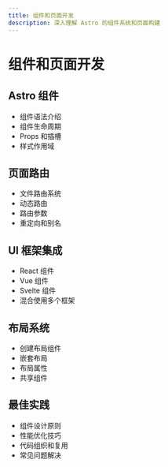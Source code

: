 ```yaml
---
title: 组件和页面开发
description: 深入理解 Astro 的组件系统和页面构建
---
```


# 组件和页面开发

## Astro 组件
- 组件语法介绍
- 组件生命周期
- Props 和插槽
- 样式作用域

## 页面路由
- 文件路由系统
- 动态路由
- 路由参数
- 重定向和别名

## UI 框架集成
- React 组件
- Vue 组件
- Svelte 组件
- 混合使用多个框架

## 布局系统
- 创建布局组件
- 嵌套布局
- 布局属性
- 共享组件

## 最佳实践
- 组件设计原则
- 性能优化技巧
- 代码组织和复用
- 常见问题解决
